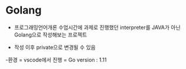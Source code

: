# Golang


- 프로그래밍언어개론 수업시간에 과제로 진행했던 interpreter를 
JAVA가 아닌 Golang으로 작성해보는 프로젝트

- 작성 이후 private으로 변경될 수 있음

-환경
 = vscode에서 진행
 = Go version : 1.11
